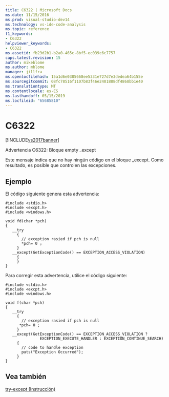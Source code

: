 ```yaml
---
title: C6322 | Microsoft Docs
ms.date: 11/15/2016
ms.prod: visual-studio-dev14
ms.technology: vs-ide-code-analysis
ms.topic: reference
f1_keywords:
- C6322
helpviewer_keywords:
- C6322
ms.assetid: fb23d2b1-b2a0-465c-8bf5-ec039c6c7757
caps.latest.revision: 15
author: mikeblome
ms.author: mblome
manager: jillfra
ms.openlocfilehash: 15a1d6e0385668ee5331e727d7e3dedea64b155e
ms.sourcegitcommit: 08fc78516f1107b83f46e2401888df4868bb1e40
ms.translationtype: MT
ms.contentlocale: es-ES
ms.lasthandoff: 05/15/2019
ms.locfileid: "65685810"
---
```

# <a name="c6322"></a>C6322
[!INCLUDE[vs2017banner](../includes/vs2017banner.md)]

Advertencia C6322: Bloque empty _except  
  
 Este mensaje indica que no hay ningún código en el bloque _except. Como resultado, es posible que controlen las excepciones.  
  
## <a name="example"></a>Ejemplo  
 El código siguiente genera esta advertencia:  
  
```  
#include <stdio.h>  
#include <excpt.h>  
#include <windows.h>  
  
void fd(char *pch)  
{  
   __try  
     {  
       // exception rasied if pch is null  
       *pch= 0 ;  
     }  
   __except(GetExceptionCode() == EXCEPTION_ACCESS_VIOLATION)  
     {  
     }  
}  
```  
  
 Para corregir esta advertencia, utilice el código siguiente:  
  
```  
#include <stdio.h>  
#include <excpt.h>  
#include <windows.h>  
  
void f(char *pch)  
{  
   __try  
     {  
       // exception rasied if pch is null  
      *pch= 0 ;  
     }  
   __except(GetExceptionCode() == EXCEPTION_ACCESS_VIOLATION ?   
               EXCEPTION_EXECUTE_HANDLER : EXCEPTION_CONTINUE_SEARCH)  
     {  
       // code to handle exception  
       puts("Exception Occurred");     
     }  
}    
```  
  
## <a name="see-also"></a>Vea también  
 [try-except (Instrucción)](https://msdn.microsoft.com/library/30d60071-ea49-4bfb-a8e6-7a420de66381)
